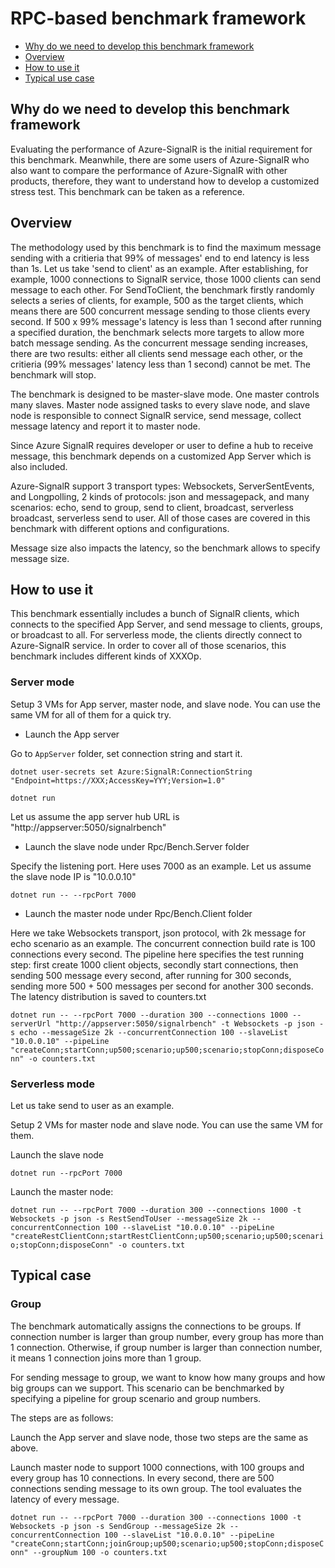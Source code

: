 # RPC-based benchmark framework

- [Why do we need to develop this benchmark framework](#Why)
- [Overview](#Overview)
- [How to use it](#How)
- [Typical use case](#TypicalCase)

<a name="Why"></a>
## Why do we need to develop this benchmark framework

Evaluating the performance of Azure-SignalR is the initial requirement for this benchmark. Meanwhile, there are some users of Azure-SignalR who also want to compare the performance of Azure-SignalR with other products, therefore, they want to understand how to develop a customized stress test. This benchmark can be taken as a reference.

<a name="Overview"></a>
## Overview

The methodology used by this benchmark is to find the maximum message sending with a critieria that 99% of messages' end to end latency is less than 1s. Let us take 'send to client' as an example. After establishing, for example, 1000 connections to SignalR service, those 1000 clients can send message to each other. For SendToClient, the benchmark firstly randomly selects a series of clients, for example, 500 as the target clients, which means there are 500 concurrent message sending to those clients every second. If 500 x 99% message's latency is less than 1 second after running a specified duration, the benchmark selects more targets to allow more batch message sending. As the concurrent message sending increases, there are two results: either all clients send message each other, or the critieria (99% messages' latency less than 1 second) cannot be met. The benchmark will stop.

The benchmark is designed to be master-slave mode. One master controls many slaves. Master node assigned tasks to every slave node, and slave node is responsible to connect SignalR service, send message, collect message latency and report it to master node.

Since Azure SignalR requires developer or user to define a hub to receive message, this benchmark depends on a customized App Server which is also included.

Azure-SignalR support 3 transport types: Websockets, ServerSentEvents, and Longpolling, 2 kinds of protocols: json and messagepack, and many scenarios: echo, send to group, send to client, broadcast, serverless broadcast, serverless send to user. All of those cases are covered in this benchmark with different options and configurations.

Message size also impacts the latency, so the benchmark allows to specify message size.

<a name="How"></a>
## How to use it

This benchmark essentially includes a bunch of SignalR clients, which connects to the specified App Server, and send message to clients, groups, or broadcast to all. For serverless mode, the clients directly connect to Azure-SignalR service. In order to cover all of those scenarios, this benchmark includes different kinds of XXXOp.

### Server mode

Setup 3 VMs for App server, master node, and slave node. You can use the same VM for all of them for a quick try.

- Launch the App server

Go to `AppServer` folder, set connection string and start it.

`dotnet user-secrets set Azure:SignalR:ConnectionString "Endpoint=https://XXX;AccessKey=YYY;Version=1.0"`

`dotnet run`

Let us assume the app server hub URL is "http://appserver:5050/signalrbench"

- Launch the slave node under Rpc/Bench.Server folder

Specify the listening port. Here uses 7000 as an example. Let us assume the slave node IP is "10.0.0.10"

`dotnet run -- --rpcPort 7000`

- Launch the master node under Rpc/Bench.Client folder

Here we take Websockets transport, json protocol, with 2k message for echo scenario as an example. The concurrent connection build rate is 100 connections every second. The pipeline here specifies the test running step: first create 1000 client objects, secondly start connections, then sending 500 message every second, after running for 300 seconds, sending more 500 + 500 messages per second for another 300 seconds. The latency distribution is saved to counters.txt

`dotnet run -- --rpcPort 7000 --duration 300 --connections 1000 --serverUrl "http://appserver:5050/signalrbench" -t Websockets -p json -s echo --messageSize 2k --concurrentConnection 100 --slaveList "10.0.0.10" --pipeLine "createConn;startConn;up500;scenario;up500;scenario;stopConn;disposeConn" -o counters.txt`

### Serverless mode

Let us take send to user as an example.

Setup 2 VMs for master node and slave node. You can use the same VM for them.

Launch the slave node

`dotnet run --rpcPort 7000`

Launch the master node:

`dotnet run -- --rpcPort 7000 --duration 300 --connections 1000 -t Websockets -p json -s RestSendToUser --messageSize 2k --concurrentConnection 100 --slaveList "10.0.0.10" --pipeLine "createRestClientConn;startRestClientConn;up500;scenario;up500;scenario;stopConn;disposeConn" -o counters.txt`

<a name="TypicalCase"></a>
## Typical case

### Group

The benchmark automatically assigns the connections to be groups. If connection number is larger than group number, every group has more than 1 connection. Otherwise, if group number is larger than connection number, it means 1 connection joins more than 1 group.

For sending message to group, we want to know how many groups and how big groups can we support. This scenario can be benchmarked by specifying a pipeline for group scenario and group numbers.

The steps are as follows:

Launch the App server and slave node, those two steps are the same as above.

Launch master node to support 1000 connections, with 100 groups and every group has 10 connections. In every second, there are 500 connections sending message to its own group. The tool evaluates the latency of every message.

`dotnet run -- --rpcPort 7000 --duration 300 --connections 1000 -t Websockets -p json -s SendGroup --messageSize 2k --concurrentConnection 100 --slaveList "10.0.0.10" --pipeLine "createConn;startConn;joinGroup;up500;scenario;up500;stopConn;disposeConn" --groupNum 100 -o counters.txt`


